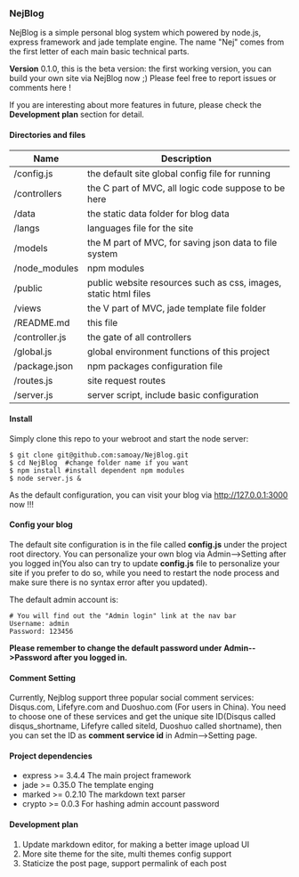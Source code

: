 ### NejBlog

NejBlog is a simple personal blog system which powered by node.js, express framework and jade template engine. The name "Nej" comes from the first letter of each main basic technical parts.

**Version** 0.1.0, this is the beta version: the first working version, you can build your own site via NejBlog now ;)  Please feel free to report issues or comments here !

If you are interesting about more features in future, please check the **Development plan** section  for detail.

#### Directories and files

| Name           | Description                                                                    |
|------------    | ------------------------------------------------------------------------------ | 
| /config.js     | the default site global config file for running                                |
| /controllers   | the C part of MVC, all logic code suppose to be here                           |
| /data          | the static data folder for blog data                                           |
| /langs         | languages file for the site                                                    |
| /models        | the M part of MVC, for saving json data to file system                         |
| /node_modules  | npm modules                                                                    |
| /public        | public website resources such as css, images, static html files                |
| /views         | the V part of MVC, jade template file folder                                   |
| /README.md     | this file                                                                      |
| /controller.js | the gate of all controllers                                                    |
| /global.js     | global environment functions of this project                                   |
| /package.json  | npm packages configuration file                                                |
| /routes.js     | site request routes                                                            |
| /server.js     | server script, include basic configuration                                     |

#### Install

Simply clone this repo to your webroot and start the node server:

```
$ git clone git@github.com:samoay/NejBlog.git
$ cd NejBlog  #change folder name if you want
$ npm install #install dependent npm modules
$ node server.js &
```

As the default configuration, you can visit your blog via http://127.0.0.1:3000 now !!! 
    
#### Config your blog

The default site configuration is in the file called **config.js** under the project root directory. You can personalize your own blog via Admin-->Setting after you logged in(You also can try to update **config.js** file to personalize your site if you prefer to do so, while you need to restart the node process and make sure there is no syntax error after you updated). 

The default admin account is:

    # You will find out the "Admin login" link at the nav bar
    Username: admin
    Password: 123456

**Please remember to change the default password under Admin-->Password after you logged in.**

#### Comment Setting

Currently, Nejblog support three popular social comment services: Disqus.com, Lifefyre.com and Duoshuo.com (For users in China). You need to choose one of these services and get the unique site ID(Disqus called disqus_shortname, Lifefyre called siteId, Duoshuo called shortname), then you can set the ID as **comment service id** in Admin-->Setting page.

#### Project dependencies

- express >= 3.4.4  The main project framework
- jade >= 0.35.0  The template enging
- marked >= 0.2.10  The markdown text parser
- crypto >= 0.0.3  For hashing admin account password

#### Development plan

1. Update markdown editor, for making a better image upload UI
2. More site theme for the site, multi themes config support
3. Staticize the post page, support permalink of each post


